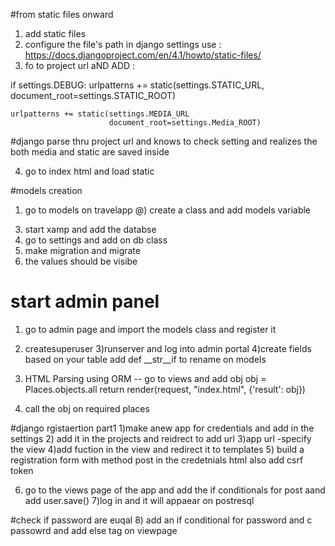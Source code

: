 #from static files onward 

1) add static files 
2) configure the file's path in django settings use : https://docs.djangoproject.com/en/4.1/howto/static-files/
3) fo to project url aND ADD :

if settings.DEBUG:
    urlpatterns += static(settings.STATIC_URL,
                          document_root=settings.STATIC_ROOT)
    
    urlpatterns += static(settings.MEDIA_URL
                          document_root=settings.Media_ROOT)

#django parse thru project url and knows to check setting and realizes the both media and static are saved inside 

4) go to index html and load static    


#models creation 
1) go to models on travelapp 
@) create a class and add models variable 
3. start xamp and add the databse 
4. go to settings and add on db class 
5. make migration and migrate 
6. the values should be visibe

# start admin panel 
1) go to admin page and import the models class and register it 
2) createsuperuser
3)runserver and log into admin portal
4)create fields based on your table 
add def __str__if to rename on models 

5) HTML Parsing using ORM -- go to views and add obj
 obj = Places.objects.all
    return render(request, "index.html", {'result': obj})

6) call the obj on required places 


#django rgistaertion part1
1)make anew app for credentials and add in the settings 
2) add it in the projects  and reidrect to add url
3)app url -specify the view 
4)add fuction in the view and redirect it to templates
5) build a registration form with method post in the credetnials html also add csrf token

6) go to the views page of the app and add the if conditionals for post aand add user.save()
7)log in and it will appaear on postresql 

#check if password are euqal 
8) add an if conditional for password and c passowrd and add else tag on viewpage

